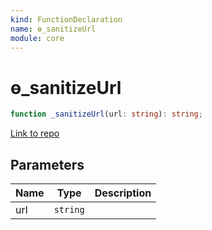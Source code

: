 ```yaml
---
kind: FunctionDeclaration
name: ɵ_sanitizeUrl
module: core
---
```


# ɵ_sanitizeUrl

```ts
function _sanitizeUrl(url: string): string;
```

[Link to repo](https://github.com/timdeschryver/angular/blob/master/packages/core/src/sanitization/url_sanitizer.ts#L46-L55)

## Parameters

| Name | Type     | Description |
| ---- | -------- | ----------- |
| url  | `string` |             |
